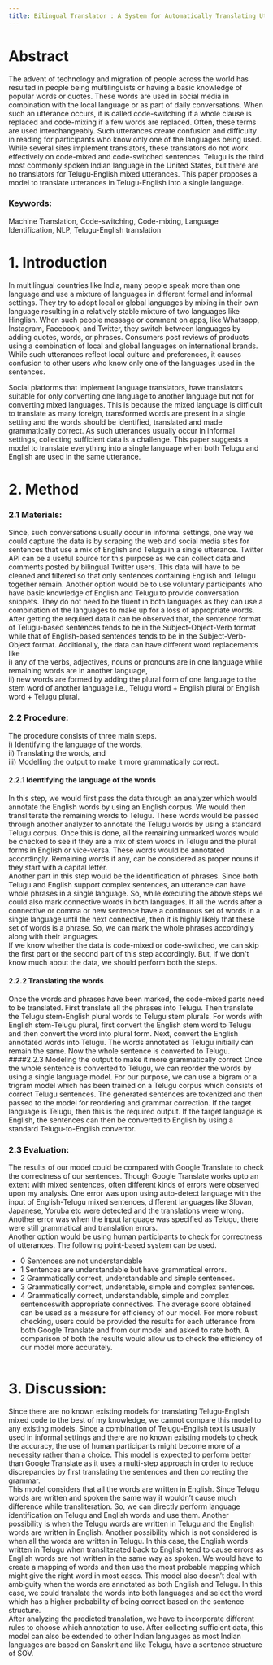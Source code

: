 ```yaml
---
title: Bilingual Translator : A System for Automatically Translating Utterances Mixed with Telugu & English
---
```


# Abstract
The advent of technology and migration of people across the world has
resulted in people being multilinguists or having a basic knowledge of
popular words or quotes. These words are used in social media in
combination with the local language or as part of daily conversations.
When such an utterance occurs, it is called code-switching if a whole
clause is replaced and code-mixing if a few words are replaced. Often,
these terms are used interchangeably. Such utterances create confusion
and difficulty in reading for participants who know only one of the
languages being used. While several sites implement translators, these
translators do not work effectively on code-mixed and code-switched
sentences. Telugu is the third most commonly spoken Indian language in
the United States, but there are no translators for Telugu-English mixed
utterances. This paper proposes a model to translate utterances in
Telugu-English into a single language.<br/>
### Keywords:
Machine Translation, Code-switching, Code-mixing,
Language Identification, NLP, Telugu-English translation
# 1. Introduction
In multilingual countries like India, many people speak more than one language and use a
mixture of languages in different formal and informal settings. They try to adopt local or
global languages by mixing in their own language resulting in a relatively stable mixture
of two languages like Hinglish. When such people message or comment on apps, like
Whatsapp, Instagram, Facebook, and Twitter, they switch between languages by adding
quotes, words, or phrases. Consumers post reviews of products using a combination of
local and global languages on international brands. While such utterances reflect local
culture and preferences, it causes confusion to other users who know only one of the
languages used in the sentences.<br/>

Social platforms that implement language translators, have translators suitable for only
converting one language to another language but not for converting mixed languages.
This is because the mixed language is difficult to translate as many foreign, transformed
words are present in a single setting and the words should be identified, translated and
made grammatically correct. As such utterances usually occur in informal settings,
collecting sufficient data is a challenge. This paper suggests a model to translate
everything into a single language when both Telugu and English are used in the same
utterance.<br/>
# 2. Method
### 2.1 Materials:
Since, such conversations usually occur in informal settings, one way we could capture
the data is by scraping the web and social media sites for sentences that use a mix of
English and Telugu in a single utterance. Twitter API can be a useful source for this
purpose as we can collect data and comments posted by bilingual Twitter users. This data
will have to be cleaned and filtered so that only sentences containing English and Telugu
together remain. Another option would be to use voluntary participants who have basic
knowledge of English and Telugu to provide conversation snippets. They do not need to
be fluent in both languages as they can use a combination of the languages to make up for
a loss of appropriate words.<br/>
After getting the required data it can be observed that, the sentence format of
Telugu-based sentences tends to be in the Subject-Object-Verb format while that of
English-based sentences tends to be in the Subject-Verb-Object format. Additionally, the
data can have different word replacements like<br/>
i) any of the verbs, adjectives, nouns or pronouns are in one language while remaining
words are in another language,<br/>
ii) new words are formed by adding the plural form of one language to the stem word of
another language i.e., Telugu word + English plural or English word + Telugu plural.<br/>
### 2.2 Procedure:
The procedure consists of three main steps.<br/>
i) Identifying the language of the words,<br/>
ii) Translating the words, and<br/>
iii) Modelling the output to make it more grammatically correct.<br/>
#### 2.2.1 Identifying the language of the words
In this step, we would first pass the data through an analyzer which would annotate the
English words by using an English corpus. We would then transliterate the remaining
words to Telugu. These words would be passed through another analyzer to annotate the
Telugu words by using a standard Telugu corpus. Once this is done, all the remaining
unmarked words would be checked to see if they are a mix of stem words in Telugu and
the plural forms in English or vice-versa. These words would be annotated accordingly.
Remaining words if any, can be considered as proper nouns if they start with a capital
letter.<br/>
Another part in this step would be the identification of phrases. Since both Telugu and
English support complex sentences, an utterance can have whole phrases in a single
language. So, while executing the above steps we could also mark connective words in
both languages. If all the words after a connective or comma or new sentence have a
continuous set of words in a single language until the next connective, then it is highly
likely that these set of words is a phrase. So, we can mark the whole phrases accordingly
along with their languages.<br/>
If we know whether the data is code-mixed or code-switched, we can skip the first part or
the second part of this step accordingly. But, if we don't know much about the data, we
should perform both the steps.<br/>
#### 2.2.2 Translating the words
Once the words and phrases have been marked, the code-mixed parts need to be
translated. First translate all the phrases into Telugu. Then translate the Telugu
stem-English plural words to Telugu stem plurals. For words with English stem-Telugu
plural, first convert the English stem word to Telugu and then convert the word into
plural form. Next, convert the English annotated words into Telugu. The words annotated
as Telugu initially can remain the same. Now the whole sentence is converted to Telugu.<br/>
####2.2.3 Modeling the output to make it more grammatically correct
Once the whole sentence is converted to Telugu, we can reorder the words by using a
single language model. For our purpose, we can use a bigram or a trigram model which
has been trained on a Telugu corpus which consists of correct Telugu sentences. The
generated sentences are tokenized and then passed to the model for reordering and
grammar correction. If the target language is Telugu, then this is the required output. If
the target language is English, the sentences can then be converted to English by using a
standard Telugu-to-English convertor.<br/>
### 2.3 Evaluation:
The results of our model could be compared with Google Translate to check the
correctness of our sentences. Though Google Translate works upto an extent with mixed
sentences, often different kinds of errors were observed upon my analysis. One error was
upon using auto-detect language with the input of English-Telugu mixed sentences,
different languages like Slovan, Japanese, Yoruba etc were detected and the translations
were wrong. Another error was when the input language was specified as Telugu, there
were still grammatical and translation errors.<br/>
Another option would be using human participants to check for correctness of utterances.
The following point-based system can be used.<br/>
- 0 Sentences are not understandable
- 1 Sentences are understandable but have grammatical errors.
- 2 Grammatically correct, understandable and simple sentences.
- 3 Grammatically correct, understable, simple and complex sentences.
- 4 Grammatically correct, understandable, simple and complex sentenceswith appropriate connectives.
The average score obtained can be used as a measure for efficiency of our model. For
more robust checking, users could be provided the results for each utterance from both
Google Translate and from our model and asked to rate both. A comparison of both the
results would allow us to check the efficiency of our model more accurately.<br/><br/>
# 3. Discussion:
Since there are no known existing models for translating Telugu-English mixed code to
the best of my knowledge, we cannot compare this model to any existing models. Since a
combination of Telugu-English text is usually used in informal settings and there are no
known existing models to check the accuracy, the use of human participants might
become more of a necessity rather than a choice. This model is expected to perform better
than Google Translate as it uses a multi-step approach in order to reduce discrepancies by
first translating the sentences and then correcting the grammar. <br/>
This model considers that all the words are written in English. Since Telugu words are
written and spoken the same way it wouldn’t cause much difference while transliteration.
So, we can directly perform language identification on Telugu and English words and use
them. Another possibility is when the Telugu words are written in Telugu and the English
words are written in English. Another possibility which is not considered is when all the
words are written in Telugu. In this case, the English words written in Telugu when
transliterated back to English tend to cause errors as English words are not written in the
same way as spoken. We would have to create a mapping of words and then use the most
probable mapping which might give the right word in most cases. This model also
doesn’t deal with ambiguity when the words are annotated as both English and Telugu. In
this case, we could translate the words into both languages and select the word which has
a higher probability of being correct based on the sentence structure. <br/>
After analyzing the predicted translation, we have to incorporate different rules to choose
which annotation to use. After collecting sufficient data, this model can also be extended
to other Indian languages as most Indian languages are based on Sanskrit and like
Telugu, have a sentence structure of SOV. <br/>

